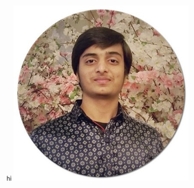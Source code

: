 hi
![Deep Parekh ](https://github.com/Deep310/my-personal-portfolio/blob/master/src/components/img/my-img.jpg)
